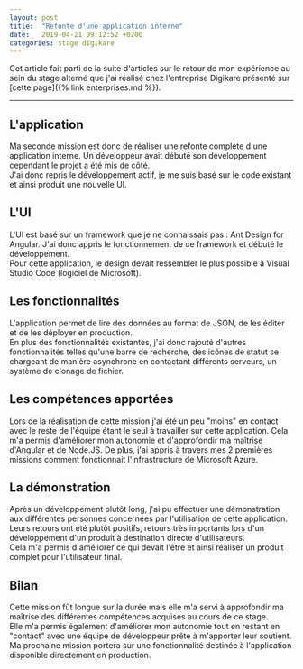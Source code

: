 ```yaml
---
layout: post
title:  "Refonte d'une application interne"
date:   2019-04-21 09:12:52 +0200
categories: stage digikare
---
```

Cet article fait parti de la suite d'articles sur le retour de mon expérience au sein du stage alterné que j'ai réalisé chez l'entreprise Digikare présenté sur [cette page]({% link enterprises.md %}).

___

## L'application

Ma seconde mission est donc de réaliser une refonte complète d'une application interne. Un développeur avait débuté son développement cependant le projet a été mis de côté.  
J'ai donc repris le développement actif, je me suis basé sur le code existant et ainsi produit une nouvelle UI.

## L'UI

L'UI est basé sur un framework que je ne connaissais pas : Ant Design for Angular. J'ai donc appris le fonctionnement de ce framework et débuté le développement.  
Pour cette application, le design devait ressembler le plus possible à Visual Studio Code (logiciel de Microsoft).  

## Les fonctionnalités

L'application permet de lire des données au format de JSON, de les éditer et de les déployer en production.  
En plus des fonctionnalités existantes, j'ai donc rajouté d'autres fonctionnalités telles qu'une barre de recherche, des icônes de statut se chargeant de manière asynchrone en contactant différents serveurs, un système de clonage de fichier.

## Les compétences apportées

Lors de la réalisation de cette mission j'ai été un peu "moins" en contact avec le reste de l'équipe étant le seul à travailler sur cette application. Cela m'a permis d'améliorer mon autonomie et d'approfondir ma maîtrise d'Angular et de Node.JS. 
De plus, j'ai appris à travers mes 2 premières missions comment fonctionnait l'infrastructure de Microsoft Azure.

## La démonstration

Après un développement plutôt long, j'ai pu effectuer une démonstration aux différentes personnes concernées par l'utilisation de cette application.  
Leurs retours ont été plutôt positifs, retours très importants lors d'un développement d'un produit à destination directe d'utilisateurs.  
Cela m'a permis d'améliorer ce qui devait l'être et ainsi réaliser un produit complet pour l'utilisateur final.

## Bilan 

Cette mission fût longue sur la durée mais elle m'a servi à approfondir ma maîtrise des différentes compétences acquises au cours de ce stage.  
Elle m'a permis également d'améliorer mon autonomie tout en restant en "contact" avec une équipe de développeur prête à m'apporter leur soutient.  
Ma prochaine mission portera sur une fonctionnalité destinée à l'application disponible directement en production.
